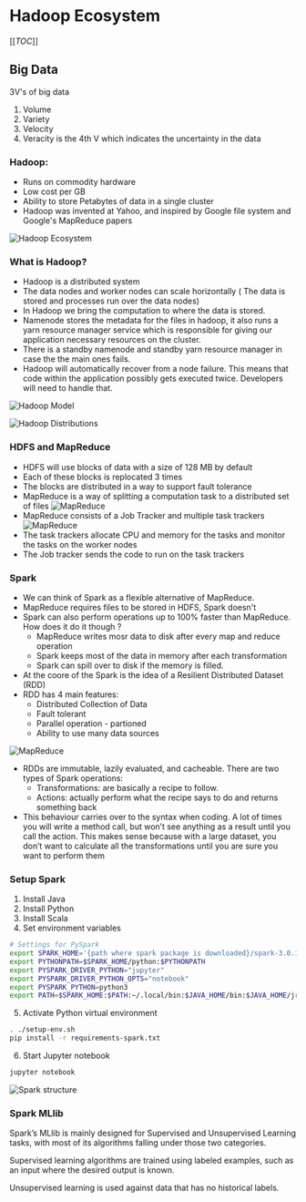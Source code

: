 # Hadoop Ecosystem

[[_TOC_]]

## Big Data
3V's of big data
1. Volume
2. Variety
3. Velocity
4. Veracity is the 4th V which indicates the uncertainty in the data

### Hadoop:
- Runs on commodity hardware
- Low cost per GB
- Ability to store Petabytes of data in a single cluster
- Hadoop was invented at Yahoo, and inspired by Google file system and Google's MapReduce papers

![Hadoop Ecosystem](https://github.com/prashantfb65/spark-project/blob/implementation_zero/images/hdp_eco.png?raw=true)

### What is Hadoop?
- Hadoop is a distributed system
- The data nodes and worker nodes can scale horizontally ( The data is stored and processes run over the data nodes)
- In Hadoop we bring the computation to where the data is stored.
- Namenode stores the metadata for the files in hadoop, it also runs a yarn resource manager service which is responsible for giving our application necessary resources on the cluster.
- There is a standby namenode and standby yarn resource manager in case the the main ones fails.
- Hadoop will automatically recover from a node failure. This means that code within the application possibly gets executed twice. Developers will need to handle that.

![Hadoop Model](https://github.com/prashantfb65/spark-project/blob/implementation_zero/images/name_data_node.png?raw=true)

![Hadoop Distributions](https://github.com/prashantfb65/spark-project/blob/implementation_zero/images/distributions.png?raw=true)

### HDFS and MapReduce
- HDFS will use blocks of data with a size of 128 MB by default
- Each of these blocks is replocated 3 times
- The blocks are distributed in a way to support fault tolerance
-  MapReduce is a way of splitting a computation task to a distributed set of files
![MapReduce](https://github.com/prashantfb65/spark-project/blob/implementation_zero/images/name_node.png?raw=true)
- MapReduce consists of a Job Tracker and multiple task trackers
![MapReduce](https://github.com/prashantfb65/spark-project/blob/implementation_zero/images/task_node.png?raw=true)
- The task trackers allocate CPU and memory for the tasks and monitor the tasks on the worker nodes
- The Job tracker sends the code to run on the task trackers

### Spark
- We can think of Spark as a flexible alternative of MapReduce. 
- MapReduce requires files to be stored in HDFS, Spark doesn't
- Spark can also perform operations up to 100% faster than MapReduce. How does it do it though ?
    - MapReduce writes mosr data to disk after every map and reduce operation
    - Spark keeps most of the data in memory after each transformation
    - Spark can spill over to disk if the memory is filled.
- At the coore of the Spark is the idea of a Resilient Distributed Dataset (RDD)
- RDD has 4 main features:
    - Distributed Collection of Data
    - Fault tolerant
    - Parallel operation - partioned 
    - Ability to use many data sources

![MapReduce](https://github.com/prashantfb65/spark-project/blob/implementation_zero/images/spark_1.png?raw=true)

- RDDs are immutable, lazily evaluated, and cacheable. There are two types of Spark operations:
    - Transformations: are basically a recipe to follow.
    - Actions: actually perform what the recipe says to do and returns something back
- This behaviour carries over to the syntax when coding. A lot of times you will write a method call, but won’t see anything as a result until you call the action. This makes sense because with a large dataset, you don’t want to calculate all the transformations until you are sure you want to perform them

### Setup Spark
1. Install Java
2. Install Python
3. Install Scala
4. Set environment variables
```bash
# Settings for PySpark
export SPARK_HOME='{path where spark package is downloaded}/spark-3.0.1-bin-hadoop2.7'
export PYTHONPATH=$SPARK_HOME/python:$PYTHONPATH
export PYSPARK_DRIVER_PYTHON="jupyter"
export PYSPARK_DRIVER_PYTHON_OPTS="notebook"
export PYSPARK_PYTHON=python3
export PATH=$SPARK_HOME:$PATH:~/.local/bin:$JAVA_HOME/bin:$JAVA_HOME/jre/bin
```
5. Activate Python virtual environment
```bash
. ./setup-env.sh
pip install -r requirements-spark.txt
```
6. Start Jupyter notebook
```bash
jupyter notebook
```
![Spark structure](https://github.com/prashantfb65/spark-project/blob/implementation_zero/images/spark_2.png?raw=true)

### Spark MLlib
Spark’s MLlib is mainly designed for Supervised and Unsupervised Learning tasks, with most of its algorithms falling under those two categories.

Supervised learning algorithms are trained using labeled examples, such as an input where the desired output is known.

Unsupervised learning is used against data that has no historical labels. 
